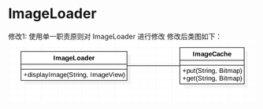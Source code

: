 # ImageLoader
修改1:
使用单一职责原则对 ImageLoader 进行修改
修改后类图如下：
  ![image](https://github.com/BAZINGAyi/ImageLoader/raw/master/screenshot/singleObligation.png)

